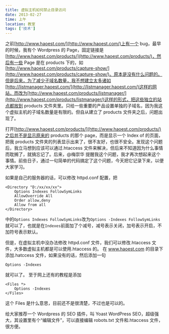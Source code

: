 ```yaml
---
title: 虚拟主机如何禁止目录访问
date: 2013-02-27
time: 上午
location: 教室
tags: ['技术']
---
```


之前[http://www.haoest.com/](http://www.haoest.com/)上有一个 bug，最早的时候，我有个 Wordpress 的 Page，固定链接是[http://www.haoest.com/products/](http://www.haoest.com/products/)，然后有一些 Page 是在 products 下的，如[http://www.haoest.com/products/capture-show/](http://www.haoest.com/products/capture-show/)。原本是没有什么问题的。但是后来，为了减少子域名数量，我不想建立太多诸如[http://listmanager.haoest.com/](http://listmanager.haoest.com/)这样的网站，而改为[http://www.haoest.com/products/listmanager/](http://www.haoest.com/products/listmanager/)这样的形式，把这些独立的站点都放到 products 文件夹里。只给一些重要的产品设置单独的子域名，因为我这个虚拟主机的子域名数量是有限的。但自从建立了 products 文件夹之后，问题出现了。

打开[http://www.haoest.com/products/](http://www.haoest.com/products/)之后并不是显示原来的 products 的那个 page，而是显示一个 Index of 的页面，把我 products 文件夹的列表显示出来了，很不友好，也很不安全。发现这个问题后，我立马想到应该可以通过.htaccess 文件来解决，但后来不知道因为什么事情而耽搁了，就搞忘记了。后来，@梅崇华 提醒我这个问题，我才再次想起来这个事情。前些日子，通过一句简单的代码搞定了这个问题，今天把它记录下来，以便大家学习。

如果是自己的服务器的话，可以修改 httpd.conf 配置，把

```plain
<Directory "D:/xx/xx/xx">
    Options Indexes FollowSymLinks
    AllowOverride All
    Order allow,deny
    Allow from all
</Directory>
```

中的`Options Indexes FollowSymLinks`改为`Options -Indexes FollowSymLinks`就可以了，也就是在`Indexes`前面加了个减号，减号表示关闭，加号表示开启，不加符号表示默认。

但是，在虚拟主机中没办法修改 httpd.conf 文件，我们可以修改.htaccess 文件，大多数虚拟主机都是可以使用.htaccess 的。 在 www.haoest.com 的目录下添加.hatccess 文件，如果没有的话，然后添加一句

`Options -Indexes`

就可以了。 至于网上还有的教程是添加

```plain
<Files *>
    Options -Indexes
</Files>
```
这个 Files 是什么意思，目前还不是很清楚，不过也是可以的。

给大家推荐一个 Wordpress 的 SEO 插件，叫 Yoast WordPress SEO，超级强大，其设置里有个“编辑文件”，可以直接编辑 robots.txt 文件和.htaccess 文件，很方便。
